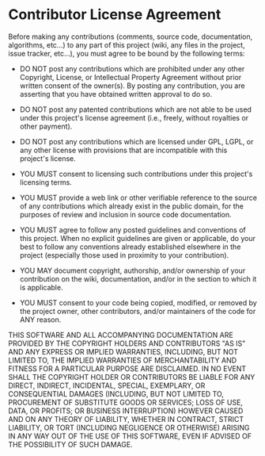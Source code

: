 # Contributor License Agreement

Before making any contributions (comments, source code, documentation, algorithms, etc...) to any part of this project (wiki, any files in the project, issue tracker, etc...), you must agree to be bound by the following terms:

* DO NOT post any contributions which are prohibited under any other Copyright, License, or Intellectual Property Agreement without prior written consent of the owner(s).  By posting any contribution, you are asserting that you have obtained written approval to do so.

* DO NOT post any patented contributions which are not able to be used under this project's license agreement (i.e., freely, without royalties or other payment).

* DO NOT post any contributions which are licensed under GPL, LGPL, or any other license with provisions that are incompatible with this project's license.

* YOU MUST consent to licensing such contributions under this project's licensing terms.

* YOU MUST provide a web link or other verifiable reference to the source of any contributions which already exist in the public domain, for the purposes of review and inclusion in source code documentation.

* YOU MUST agree to follow any posted guidelines and conventions of this project.  When no explicit guidelines are given or applicable, do your best to follow any conventions already established elsewhere in the project (especially those used in proximity to your contribution).

* YOU MAY document copyright, authorship, and/or ownership of your contribution on the wiki, documentation, and/or in the section to which it is applicable.

* YOU MUST consent to your code being copied, modified, or removed by the project owner, other contributors, and/or maintainers of the code for ANY reason.

THIS SOFTWARE AND ALL ACCOMPANYING DOCUMENTATION ARE PROVIDED BY THE COPYRIGHT HOLDERS AND CONTRIBUTORS "AS IS" AND ANY EXPRESS OR IMPLIED WARRANTIES, INCLUDING, BUT NOT LIMITED TO, THE IMPLIED WARRANTIES OF MERCHANTABILITY AND FITNESS FOR A PARTICULAR PURPOSE ARE DISCLAIMED. IN NO EVENT SHALL THE COPYRIGHT HOLDER OR CONTRIBUTORS BE LIABLE FOR ANY DIRECT, INDIRECT, INCIDENTAL, SPECIAL, EXEMPLARY, OR CONSEQUENTIAL DAMAGES (INCLUDING, BUT NOT LIMITED TO, PROCUREMENT OF SUBSTITUTE GOODS OR SERVICES; LOSS OF USE, DATA, OR PROFITS; OR BUSINESS INTERRUPTION) HOWEVER CAUSED AND ON ANY THEORY OF LIABILITY, WHETHER IN CONTRACT, STRICT LIABILITY, OR TORT (INCLUDING NEGLIGENCE OR OTHERWISE) ARISING IN ANY WAY OUT OF THE USE OF THIS SOFTWARE, EVEN IF ADVISED OF THE POSSIBILITY OF SUCH DAMAGE.
